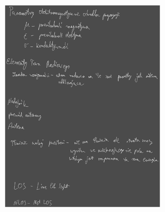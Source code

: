 ![](/Notatki/Semestr%203/Podstawy%20telekomunikacji/Wykłady/Wykład%2013/Drawing%202024-01-17%2017.12.01.excalidraw.svg)